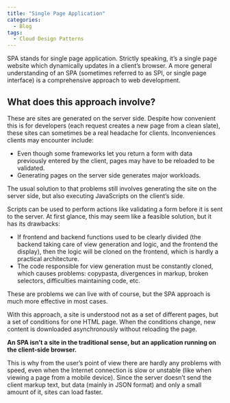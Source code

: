 ```yaml
---
title: "Single Page Application"
categories:
  - Blog
tags:
  - Cloud Design Patterns
---
```


SPA stands for single page application. Strictly speaking, it’s a single page website which dynamically updates in a client’s browser. A more general understanding of an SPA (sometimes referred to as SPI, or single page interface) is a comprehensive approach to web development. 

<h2> What does this approach involve?</h2>

These are sites are generated on the server side. Despite how convenient this is for developers (each request creates a new page from a clean slate), these sites can sometimes be a real headache for clients. Inconveniences clients may encounter include:
<ul>
<li>Even though some frameworks let you return a form with data previously entered by the client, pages may have to be reloaded to be validated.</li>
<li>Generating pages on the server side generates major workloads.</li>
</ul>

The usual solution to that problems still involves generating the site on the server side, but also executing JavaScripts on the client’s side.

Scripts can be used to perform actions like validating a form before it is sent to the server. At first glance, this may seem like a feasible solution, but it has its drawbacks:
<ul>
<li>If frontend and backend functions used to be clearly divided (the backend taking care of view generation and logic, and the frontend the display), then the logic will be cloned on the frontend, which is hardly a practical architecture.</li>
<li>The code responsible for view generation must be constantly cloned, which causes problems: copypasta, divergences in markup, broken selectors, difficulties maintaining code, etc.</li>
</ul>

These are problems we can live with of course, but the SPA approach is much more effective in most cases.

With this approach, a site is understood not as a set of different pages, but a set of conditions for one HTML page. When the conditions change, new content is downloaded asynchronously without reloading the page.

<b>An SPA isn’t a site in the traditional sense, but an application running on the client-side browser.</b>

This is why from the user’s point of view there are hardly any problems with speed, even when the Internet connection is slow or unstable (like when viewing a page from a mobile device). Since the server doesn’t send the client markup text, but data (mainly in JSON format) and only a small amount of it, sites can load faster.

